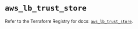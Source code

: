# `aws_lb_trust_store`

Refer to the Terraform Registry for docs: [`aws_lb_trust_store`](https://registry.terraform.io/providers/hashicorp/aws/6.4.0/docs/resources/lb_trust_store).
